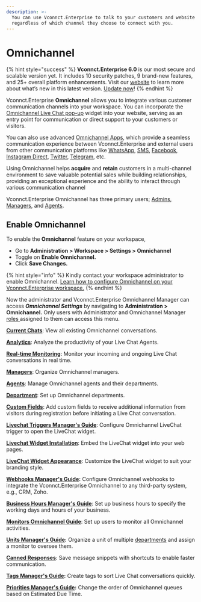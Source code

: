 ```yaml
---
description: >-
  You can use Vconnct.Enterprise to talk to your customers and website visitors,
  regardless of which channel they choose to connect with you.
---
```


# Omnichannel

{% hint style="success" %}
**Vconnct.Enterprise 6.0** is our most secure and scalable version yet. It includes 10 security patches, 9 brand-new features, and 25+ overall platform enhancements. Visit our [website](https://www.Vconnct.Enterprise/six) to learn more about what’s new in this latest version. [Update now](https://docs.Vconnct.Enterprise/deploy/updating-Vconnct.Enterprise)!
{% endhint %}

Vconnct.Enterprise **Omnichannel** allows you to integrate various customer communication channels into your workspace. You can incorporate the [Omnichannel Live Chat pop-up](livechat-widget-installation.md) widget into your website, serving as an entry point for communication or direct support to your customers or visitors.&#x20;

You can also use advanced [Omnichannel Apps](../../extend-Vconnct.Enterprise-capabilities/Vconnct.Enterprise-marketplace/Vconnct.Enterprise-public-apps-guides/omnichannel-apps/), which provide a seamless communication experience between Vconnct.Enterprise and external users from other communication platforms like [WhatsApp](../../extend-Vconnct.Enterprise-capabilities/Vconnct.Enterprise-marketplace/Vconnct.Enterprise-public-apps-guides/omnichannel-apps/whatsapp/), [SMS](../../extend-Vconnct.Enterprise-capabilities/Vconnct.Enterprise-marketplace/Vconnct.Enterprise-public-apps-guides/omnichannel-apps/sms.md), [Facebook](../../extend-Vconnct.Enterprise-capabilities/Vconnct.Enterprise-marketplace/Vconnct.Enterprise-public-apps-guides/omnichannel-apps/facebook-app/), [Instagram Direct](../../extend-Vconnct.Enterprise-capabilities/Vconnct.Enterprise-marketplace/Vconnct.Enterprise-public-apps-guides/omnichannel-apps/instagram-direct/), [Twitter](broken-reference), [Telegram](../../extend-Vconnct.Enterprise-capabilities/Vconnct.Enterprise-marketplace/Vconnct.Enterprise-public-apps-guides/omnichannel-apps/telegram-app/), etc.&#x20;

Using Omnichannel helps **acquire** and **retain** customers in a multi-channel environment to save valuable potential sales while building relationships, providing an exceptional experience and the ability to interact through various communication channel

Vconnct.Enterprise Omnichannel has three primary users; [Admins](./), [Managers](managers.md), and [Agents](agents.md).

## Enable Omnichannel&#x20;

To enable the **Omnichannel** feature on your workspace,

* Go to **Administration > Workspace > Settings > Omnichannel**
* Toggle on **Enable Omnichannel.**
* Click **Save Changes.**

{% hint style="info" %}
Kindly contact your workspace administrator to enable Omnichannel. [Learn how to configure Omnichannel on your Vconnct.Enterprise workspace.](../workspace-administration/settings/omnichannel-admins-guide/)
{% endhint %}

Now the administrator and Vconnct.Enterprise Omnichannel Manager can access _**Omnichannel Settings**_ by navigating to **Administration > Omnichannel.** Only users with Administrator and Omnichannel Manager [roles ](../../setup-and-configure/roles-in-Vconnct.Enterprise.md)assigned to them can access this menu.

[**Current Chats**](current-chats.md): View all existing Omnichannel conversations.

[**Analytics**](analytics.md): Analyze the productivity of your Live Chat Agents.

[**Real-time Monitoring**](real-time-monitoring.md): Monitor your incoming and ongoing Live Chat conversations in real time.

[**Managers**](managers.md): Organize Omnichannel managers.

[**Agents**](agents.md): Manage Omnichannel agents and their departments.

[**Department**](departments.md): Set up Omnichannel departments.

[**Custom Fields**](../workspace-administration/settings/account-settings/custom-fields.md): Add custom fields to receive additional information from visitors during registration before initiating a Live Chat conversation.

[**Livechat Triggers Manager's Guide**](livechat-triggers.md): Configure Omnichannel LiveChat trigger to open the LiveChat widget.

[**Livechat Widget Installation**](livechat-widget-installation.md): Embed the LiveChat widget into your web pages.

[**LiveChat Widget Appearance**](livechat-widget-appearance.md): Customize the LiveChat widget to suit your branding style.

[**Webhooks Manager's Guide**](webhooks.md)**:** Configure Omnichannel webhooks to integrate the Vconnct.Enterprise Omnichannel to any third-party system, e.g., CRM, Zoho.

[**Business Hours Manager's Guide**](business-hours.md): Set up business hours to specify the working days and hours of your business.

[**Monitors Omnichannel Guide**](monitors.md): Set up users to monitor all Omnichannel activities.

[**Units Manager's Guide**](units.md)**:**  Organize a unit of multiple [departments](departments.md) and assign a monitor to oversee them.

[**Canned Responses**](canned-responses/): Save message snippets with shortcuts to enable faster communication.

[**Tags Manager's Guide**](tags.md)**:** Create tags to sort Live Chat conversations quickly.

[**Priorities Manager's Guide**](priorities.md)**:** Change the order of Omnichannel queues based on Estimated Due Time.
